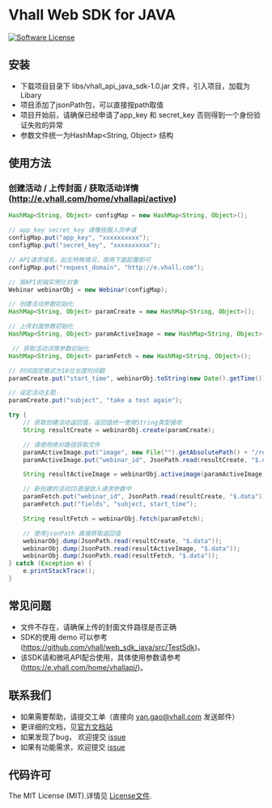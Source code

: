 # Vhall Web SDK for JAVA
[![Software License](https://img.shields.io/badge/license-MIT-brightgreen.svg)](LICENSE)

## 安装
* 下载项目目录下 libs/vhall_api_java_sdk-1.0.jar 文件，引入项目，加载为Libary
* 项目添加了jsonPath包，可以直接按path取值
* 项目开始前，请确保已经申请了app_key 和 secret_key 否则得到一个身份验证失败的异常
* 参数文件统一为HashMap<String, Object> 结构

## 使用方法

### 创建活动 / 上传封面 / 获取活动详情 (http://e.vhall.com/home/vhallapi/active)

```java
HashMap<String, Object> configMap = new HashMap<String, Object>();

// app_key secret_key 请像技服人员申请
configMap.put("app_key", "xxxxxxxxxx");
configMap.put("secret_key", "xxxxxxxxxx");

// API请求域名，如无特殊情况，使用下面配置即可
configMap.put("request_domain", "http://e.vhall.com");

// 按API前缀实例化对象
Webinar webinarObj = new Webinar(configMap);

// 创建活动参数初始化
HashMap<String, Object> paramCreate = new HashMap<String, Object>();

// 上传封面参数初始化
HashMap<String, Object> paramActiveImage = new HashMap<String, Object>();

 // 获取活动详情参数初始化
HashMap<String, Object> paramFetch = new HashMap<String, Object>();

// 时间固定格式为10位长度时间戳
paramCreate.put("start_time", webinarObj.toString(new Date().getTime()).substring(0,10));

// 设定活动主题
paramCreate.put("subject", "take a test again");

try {
	// 获取创建活动返回值，返回值统一使用String类型接收
	String resultCreate = webinarObj.create(paramCreate);

	// 请使用绝对路径获取文件
	paramActiveImage.put("image", new File("").getAbsolutePath() + "/resources/vhall.png");
	paramActiveImage.put("webinar_id", JsonPath.read(resultCreate, "$.data"));

	String resultActiveImage = webinarObj.activeimage(paramActiveImage);

	// 新创建的活动ID直接放入请求参数中
	paramFetch.put("webinar_id", JsonPath.read(resultCreate, "$.data"));
	paramFetch.put("fields", "subject, start_time");

	String resultFetch = webinarObj.fetch(paramFetch);

	// 使用jsonPath 直接获取返回值
	webinarObj.dump(JsonPath.read(resultCreate, "$.data"));
	webinarObj.dump(JsonPath.read(resultActiveImage, "$.data"));
	webinarObj.dump(JsonPath.read(resultFetch, "$.data"));
} catch (Exception e) {
	e.printStackTrace();
}
```


## 常见问题

- 文件不存在，请确保上传的封面文件路径是否正确
- SDK的使用 demo 可以参考 (https://github.com/vhall/web_sdk_java/src/TestSdk)。
- 该SDK请和微吼API配合使用，具体使用参数请参考(https://e.vhall.com/home/vhallapi/)。


## 联系我们

- 如果需要帮助，请提交工单（直接向 yan.gao@vhall.com 发送邮件）
- 更详细的文档，见[官方文档站](http://e.vhall.com/home/vhallapi)
- 如果发现了bug， 欢迎提交 [issue](https://github.com/vhall/web_sdk_java/issues)
- 如果有功能需求，欢迎提交 [issue](https://github.com/vhall/web_sdk_java/issues)

## 代码许可

The MIT License (MIT).详情见 [License文件](https://github.com/vhall/web_sdk_java/blob/master/LICENSE).

[install-packagist]: https://packagist.org/packages/vhall/web_sdk_java
